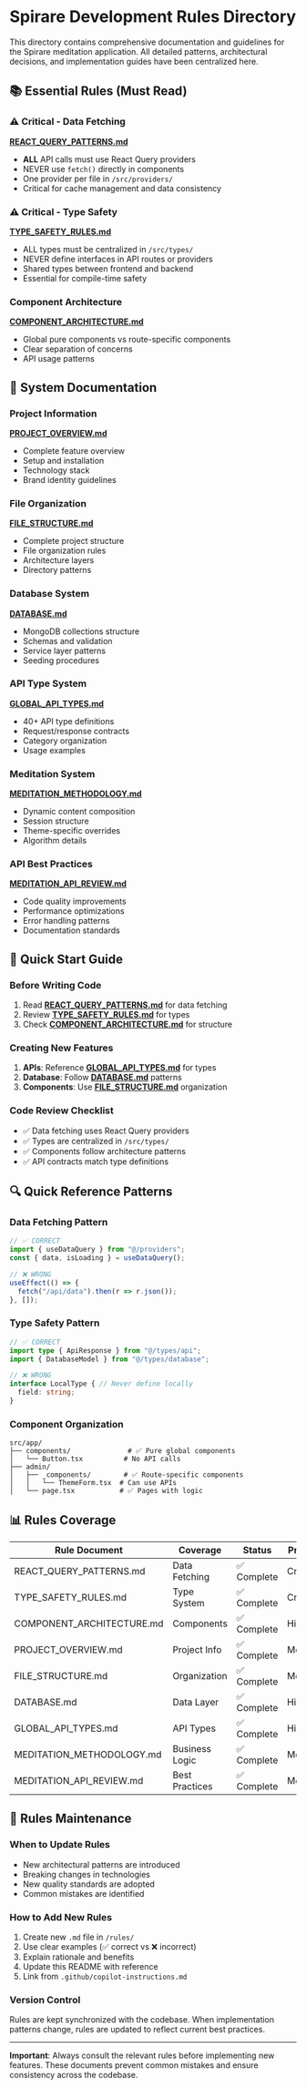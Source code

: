 # Spirare Development Rules Directory

This directory contains comprehensive documentation and guidelines for the Spirare meditation application. All detailed patterns, architectural decisions, and implementation guides have been centralized here.

## 📚 Essential Rules (Must Read)

### ⚠️ Critical - Data Fetching
**[REACT_QUERY_PATTERNS.md](./REACT_QUERY_PATTERNS.md)**
- **ALL** API calls must use React Query providers
- NEVER use `fetch()` directly in components
- One provider per file in `/src/providers/`
- Critical for cache management and data consistency

### ⚠️ Critical - Type Safety
**[TYPE_SAFETY_RULES.md](./TYPE_SAFETY_RULES.md)**
- ALL types must be centralized in `/src/types/`
- NEVER define interfaces in API routes or providers
- Shared types between frontend and backend
- Essential for compile-time safety

### Component Architecture
**[COMPONENT_ARCHITECTURE.md](./COMPONENT_ARCHITECTURE.md)**
- Global pure components vs route-specific components
- Clear separation of concerns
- API usage patterns

## 📖 System Documentation

### Project Information
**[PROJECT_OVERVIEW.md](./PROJECT_OVERVIEW.md)**
- Complete feature overview
- Setup and installation
- Technology stack
- Brand identity guidelines

### File Organization
**[FILE_STRUCTURE.md](./FILE_STRUCTURE.md)**
- Complete project structure
- File organization rules
- Architecture layers
- Directory patterns

### Database System
**[DATABASE.md](./DATABASE.md)**
- MongoDB collections structure
- Schemas and validation
- Service layer patterns
- Seeding procedures

### API Type System
**[GLOBAL_API_TYPES.md](./GLOBAL_API_TYPES.md)**
- 40+ API type definitions
- Request/response contracts
- Category organization
- Usage examples

### Meditation System
**[MEDITATION_METHODOLOGY.md](./MEDITATION_METHODOLOGY.md)**
- Dynamic content composition
- Session structure
- Theme-specific overrides
- Algorithm details

### API Best Practices
**[MEDITATION_API_REVIEW.md](./MEDITATION_API_REVIEW.md)**
- Code quality improvements
- Performance optimizations
- Error handling patterns
- Documentation standards

## 🎯 Quick Start Guide

### Before Writing Code
1. Read **[REACT_QUERY_PATTERNS.md](./REACT_QUERY_PATTERNS.md)** for data fetching
2. Review **[TYPE_SAFETY_RULES.md](./TYPE_SAFETY_RULES.md)** for types
3. Check **[COMPONENT_ARCHITECTURE.md](./COMPONENT_ARCHITECTURE.md)** for structure

### Creating New Features
1. **APIs**: Reference **[GLOBAL_API_TYPES.md](./GLOBAL_API_TYPES.md)** for types
2. **Database**: Follow **[DATABASE.md](./DATABASE.md)** patterns
3. **Components**: Use **[FILE_STRUCTURE.md](./FILE_STRUCTURE.md)** organization

### Code Review Checklist
- ✅ Data fetching uses React Query providers
- ✅ Types are centralized in `/src/types/`
- ✅ Components follow architecture patterns
- ✅ API contracts match type definitions

## 🔍 Quick Reference Patterns

### Data Fetching Pattern
```typescript
// ✅ CORRECT
import { useDataQuery } from "@/providers";
const { data, isLoading } = useDataQuery();

// ❌ WRONG
useEffect(() => {
  fetch("/api/data").then(r => r.json());
}, []);
```

### Type Safety Pattern
```typescript
// ✅ CORRECT
import type { ApiResponse } from "@/types/api";
import { DatabaseModel } from "@/types/database";

// ❌ WRONG
interface LocalType { // Never define locally
  field: string;
}
```

### Component Organization
```
src/app/
├── components/              # ✅ Pure global components
│   └── Button.tsx          # No API calls
├── admin/
│   ├── _components/        # ✅ Route-specific components
│   │   └── ThemeForm.tsx  # Can use APIs
│   └── page.tsx           # ✅ Pages with logic
```

## 📊 Rules Coverage

| Rule Document | Coverage | Status | Priority |
|---------------|----------|--------|----------|
| REACT_QUERY_PATTERNS.md | Data Fetching | ✅ Complete | Critical |
| TYPE_SAFETY_RULES.md | Type System | ✅ Complete | Critical |
| COMPONENT_ARCHITECTURE.md | Components | ✅ Complete | High |
| PROJECT_OVERVIEW.md | Project Info | ✅ Complete | Medium |
| FILE_STRUCTURE.md | Organization | ✅ Complete | Medium |
| DATABASE.md | Data Layer | ✅ Complete | High |
| GLOBAL_API_TYPES.md | API Types | ✅ Complete | High |
| MEDITATION_METHODOLOGY.md | Business Logic | ✅ Complete | Medium |
| MEDITATION_API_REVIEW.md | Best Practices | ✅ Complete | Medium |

## 🔄 Rules Maintenance

### When to Update Rules
- New architectural patterns are introduced
- Breaking changes in technologies
- New quality standards are adopted
- Common mistakes are identified

### How to Add New Rules
1. Create new `.md` file in `/rules/`
2. Use clear examples (✅ correct vs ❌ incorrect)
3. Explain rationale and benefits
4. Update this README with reference
5. Link from `.github/copilot-instructions.md`

### Version Control
Rules are kept synchronized with the codebase. When implementation patterns change, rules are updated to reflect current best practices.

---

**Important**: Always consult the relevant rules before implementing new features. These documents prevent common mistakes and ensure consistency across the codebase.